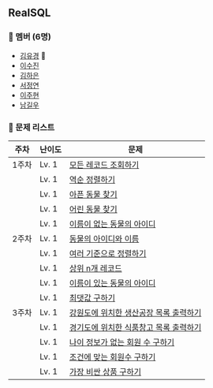 ## RealSQL

### 👥 멤버 (6명)

- [김유경](https://github.com/ugaemi) 👑
- [이수진](https://github.com/tudiiii)
- [김하은](https://github.com/heidi127kim)
- [서정연](https://github.com/busyppp)
- [이주현](https://github.com/JuHyun419)
- [남길우](https://github.com/Namgilu)

### 🤨 문제 리스트

| 주차  | 난이도   | 문제                                                                                |
|-----|-------|-----------------------------------------------------------------------------------|
| 1주차 | Lv. 1 | [모든 레코드 조회하기](https://school.programmers.co.kr/learn/courses/30/lessons/59034)    |
|  | Lv. 1 | [역순 정렬하기](https://school.programmers.co.kr/learn/courses/30/lessons/59035)        |
|  | Lv. 1 | [아픈 동물 찾기](https://school.programmers.co.kr/learn/courses/30/lessons/59036)       |
|  | Lv. 1 | [어린 동물 찾기](https://school.programmers.co.kr/learn/courses/30/lessons/59037)       |
|  | Lv. 1 | [이름이 없는 동물의 아이디](https://school.programmers.co.kr/learn/courses/30/lessons/59039) |
| 2주차 | Lv. 1 | [동물의 아이디와 이름](https://school.programmers.co.kr/learn/courses/30/lessons/59403)    |
|  | Lv. 1 | [여러 기준으로 정렬하기](https://school.programmers.co.kr/learn/courses/30/lessons/59404)   |
|  | Lv. 1 | [상위 n개 레코드](https://school.programmers.co.kr/learn/courses/30/lessons/59405)      |
|  | Lv. 1 | [이름이 있는 동물의 아이디](https://school.programmers.co.kr/learn/courses/30/lessons/59407) |
|  | Lv. 1 | [최댓값 구하기](https://school.programmers.co.kr/learn/courses/30/lessons/59415)        |
| 3주차 | Lv. 1 | [강원도에 위치한 생산공장 목록 출력하기](https://school.programmers.co.kr/learn/courses/30/lessons/131112)    |
|  | Lv. 1 | [경기도에 위치한 식품창고 목록 출력하기](https://school.programmers.co.kr/learn/courses/30/lessons/131114)   |
|  | Lv. 1 | [나이 정보가 없는 회원 수 구하기](https://school.programmers.co.kr/learn/courses/30/lessons/131528)      |
|  | Lv. 1 | [조건에 맞는 회원수 구하기](https://school.programmers.co.kr/learn/courses/30/lessons/131535) |
|  | Lv. 1 | [가장 비싼 상품 구하기](https://school.programmers.co.kr/learn/courses/30/lessons/131697)        |
